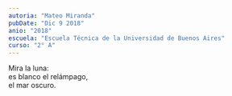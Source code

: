 ```yaml
---
autoria: "Mateo Miranda"
pubDate: "Dic 9 2018"
anio: "2018"
escuela: "Escuela Técnica de la Universidad de Buenos Aires"
curso: "2° A"
---
```

Mira la luna:\
es blanco el relámpago,\
el mar oscuro.